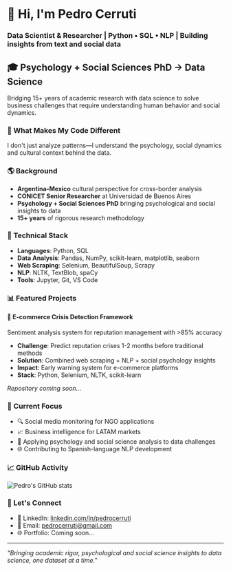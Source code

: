 # 👋 Hi, I'm Pedro Cerruti
### Data Scientist & Researcher | Python • SQL • NLP | Building insights from text and social data

## 🎓 Psychology + Social Sciences PhD → Data Science

Bridging 15+ years of academic research with data science to solve business challenges that require understanding human behavior and social dynamics.

### 🧠 What Makes My Code Different
I don't just analyze patterns—I understand the psychology, social dynamics and cultural context behind the data.

### 🌎 Background
- **Argentina-Mexico** cultural perspective for cross-border analysis
- **CONICET Senior Researcher** at Universidad de Buenos Aires
- **Psychology + Social Sciences PhD** bringing psychological and social insights to data
- **15+ years** of rigorous research methodology

### 🔧 Technical Stack
- **Languages**: Python, SQL
- **Data Analysis**: Pandas, NumPy, scikit-learn, matplotlib, seaborn
- **Web Scraping**: Selenium, BeautifulSoup, Scrapy
- **NLP**: NLTK, TextBlob, spaCy
- **Tools**: Jupyter, Git, VS Code

### 📊 Featured Projects

#### 🛒 E-commerce Crisis Detection Framework
Sentiment analysis system for reputation management with >85% accuracy
- **Challenge**: Predict reputation crises 1-2 months before traditional methods
- **Solution**: Combined web scraping + NLP + social psychology insights
- **Impact**: Early warning system for e-commerce platforms
- **Stack**: Python, Selenium, NLTK, scikit-learn

*Repository coming soon...*

### 🎯 Current Focus
- 🔍 Social media monitoring for NGO applications
- 📈 Business intelligence for LATAM markets  
- 🧠 Applying psychology and social science analysis to data challenges
- 🌐 Contributing to Spanish-language NLP development

### 📈 GitHub Activity
![Pedro's GitHub stats](https://github-readme-stats.vercel.app/api?username=PedroCerruti&show_icons=true&theme=default)

### 🤝 Let's Connect
- 💼 LinkedIn: [linkedin.com/in/pedrocerruti](https://www.linkedin.com/in/pedrocerruti)
- 📧 Email: pedrocerruti@gmail.com
- 🌐 Portfolio: Coming soon...

---

*"Bringing academic rigor, psychological and social science insights to data science, one dataset at a time."*
